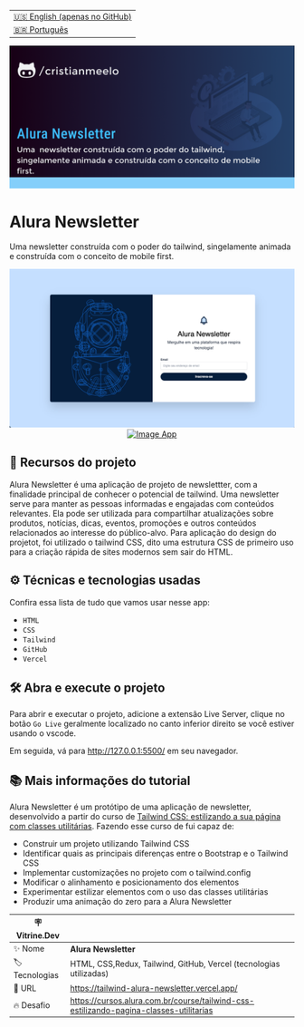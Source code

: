 <table align="right">
  <tr>
    <td>
      <a href="README-EN.md">🇺🇸 English (apenas no GitHub)</a>
    </td>
  </tr>
  <tr>
    <td>
      <a href="README.md">🇧🇷 Português</a>
    </td>
  </tr>
</table>

![](https://github.com/cristianmeelo/tailwind-alura-newsletter/blob/main/thumbnail.png?raw=true#vitrinedev)

# Alura Newsletter

Uma newsletter construída com o poder do tailwind, singelamente animada e construída com o conceito de mobile first.

<img src="screencapture.png" alt="Image App" >
<div align="center">
<a href="https://tailwind-alura-newsletter.vercel.app/">
  <img src="https://img.shields.io/badge/-confira%20aqui-lightgrey" alt="Image App" >
</a>
</div>

## 🔨 Recursos do projeto

Alura Newsletter é uma aplicação de projeto de newslettter, com a finalidade principal de conhecer o potencial de tailwind. Uma newsletter serve para manter as pessoas informadas e engajadas com conteúdos relevantes. Ela pode ser utilizada para compartilhar atualizações sobre produtos, notícias, dicas, eventos, promoções e outros conteúdos relacionados ao interesse do público-alvo. Para aplicação do design do projetot, foi utilizado o tailwind CSS, dito uma estrutura CSS de primeiro uso para a criação rápida de sites modernos sem sair do HTML.

## ⚙️ Técnicas e tecnologias usadas

Confira essa lista de tudo que vamos usar nesse app:

- `HTML`
- `CSS`
- `Tailwind`
- `GitHub`
- `Vercel`

## 🛠️ Abra e execute o projeto

Para abrir e executar o projeto, adicione a extensão Live Server, clique no botão `Go Live` geralmente localizado no canto inferior direito se você estiver usando o vscode.

Em seguida, vá para http://127.0.0.1:5500/ em seu navegador.

## 📚 Mais informações do tutorial

Alura Newsletter é um protótipo de uma aplicação de newsletter, desenvolvido a partir do curso de [Tailwind CSS: estilizando a sua página com classes utilitárias](https://cursos.alura.com.br/course/tailwind-css-estilizando-pagina-classes-utilitarias). Fazendo esse curso de fui capaz de:

- Construir um projeto utilizando Tailwind CSS
- Identificar quais as principais diferenças entre o Bootstrap e o Tailwind CSS
- Implementar customizações no projeto com o tailwind.config
- Modificar o alinhamento e posicionamento dos elementos
- Experimentar estilizar elementos com o uso das classes utilitárias
- Produzir uma animação do zero para a Alura Newsletter

| :placard: Vitrine.Dev |                                                                                        |
| --------------------- | -------------------------------------------------------------------------------------- |
| :sparkles: Nome       | **Alura Newsletter**                                                                   |
| :label: Tecnologias   | HTML, CSS,Redux, Tailwind, GitHub, Vercel (tecnologias utilizadas)                     |
| :rocket: URL          | https://tailwind-alura-newsletter.vercel.app/                                          |
| :fire: Desafio        | https://cursos.alura.com.br/course/tailwind-css-estilizando-pagina-classes-utilitarias |
